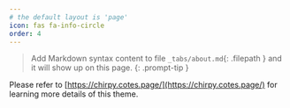 ```yaml
---
# the default layout is 'page'
icon: fas fa-info-circle
order: 4
---
```


> Add Markdown syntax content to file `_tabs/about.md`{: .filepath } and it will show up on this page.
{: .prompt-tip }

Please refer to [https://chirpy.cotes.page/](https://chirpy.cotes.page/) for learning more details of this theme.